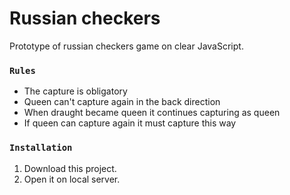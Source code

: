 # Russian checkers

Prototype of russian checkers game on clear JavaScript. 

### `Rules`
* The capture is obligatory
* Queen can't capture again in the back direction
* When draught became queen it continues capturing as queen
* If queen can capture again it must capture this way

### `Installation`
1. Download this project.
2. Open it on local server.
